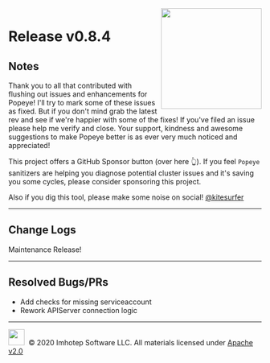 <img src="https://raw.githubusercontent.com/derailed/popeye/master/assets/popeye_logo.png" align="right" width="200" height="auto"/>

# Release v0.8.4

## Notes

Thank you to all that contributed with flushing out issues and enhancements for Popeye! I'll try to mark some of these issues as fixed. But if you don't mind grab the latest rev and see if we're happier with some of the fixes! If you've filed an issue please help me verify and close. Your support, kindness and awesome suggestions to make Popeye better is as ever very much noticed and appreciated!

This project offers a GitHub Sponsor button (over here 👆). If you feel `Popeye` sanitizers are helping you diagnose potential cluster issues and it's saving you some cycles, please consider sponsoring this project.

Also if you dig this tool, please make some noise on social! [@kitesurfer](https://twitter.com/kitesurfer)

---

## Change Logs

Maintenance Release!

---

## Resolved Bugs/PRs

- Add checks for missing serviceaccount
- Rework APIServer connection logic

---

<img src="https://raw.githubusercontent.com/derailed/popeye/master/assets/imhotep_logo.png" width="32" height="auto"/>&nbsp; © 2020 Imhotep Software LLC. All materials licensed under [Apache v2.0](http://www.apache.org/licenses/LICENSE-2.0)
